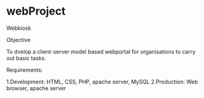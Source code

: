 # webProject
Webkiosk

Objective

To dvelop a client-server model based webportal for organisations to carry out basic tasks.

Requirements:

1.Development: HTML, CSS, PHP, apache server, MySQL
2.Production: Web browser, apache server
